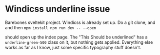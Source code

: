# Windicss underline issue

Barebones sveltekit project.  Windicss is already set up.  Do a git clone, and and then 
`npm install
npm run dev -- --open`

should open up the index page. The "This Should be underlined" has a `underline-green-500` class on it, but nothing gets applied. Everything else works as far as I know, just some specific typography stuff doesn't.

